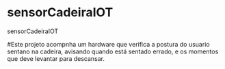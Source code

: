 # sensorCadeiraIOT
sensorCadeiraIOT

#Este projeto acompnha um hardware que verifica a postura do usuario sentano na cadeira, avisando quando está sentado errado, e os momentos que deve levantar para descansar.
